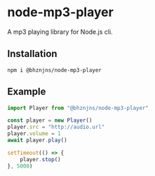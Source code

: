 # node-mp3-player

A mp3 playing library for Node.js cli.

## Installation

```shell
npm i @bhznjns/node-mp3-player
```

## Example

```JavaScript
import Player from "@bhznjns/node-mp3-player"

const player = new Player()
player.src = "http://audio.url"
player.volume = 1
await player.play()

setTimeout(() => {
    player.stop()
}, 5000)
```